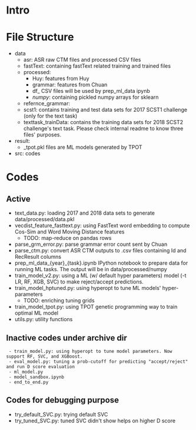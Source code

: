 # Intro

# File Structure

- data
  - asr: ASR raw CTM files and processed CSV files
  - fastText: containing fastText related training and trained files
  - processed: 
    - Huy: features from Huy
    - grammar: features from Chuan
    - df_ CSV files will be used by prep_ml_data ipynb
    - *numpy*: containing pickled numpy arrays for sklearn
  - refernce_grammar:  
  - scst1: contains training and test data sets for 2017 SCST1 challenge (only for the text task)
  - texttask_trainData: contains the training data sets for 2018 SCST2 challenge's text task. Please check internal readme to know three files' purposes.
- result: 
  - _tpot.pkl files are ML models generated by TPOT
- src: codes

# Codes

## Active

 - text_data.py: loading 2017 and 2018 data sets to generate data/processed/data.pkl
 - vecdist_feature_fasttext.py: using FastText word embedding to compute Cos-Sim and Word Moving Distance features
   - TODO: map-reduce on pandas rows
 - parse_grm_error.py: parse grammar error count sent by Chuan
 - parse_ctm.py: convert ASR CTM outputs to .csv files containing Id and RecResult columns
 - prep_ml_data_{year}_{task}.ipynb
   IPython notebook to prepare data for running ML tasks. The output will be in data/processed/numpy
 - train_model_v2.py: using a ML (w/ default hyper parameters) model (-t LR, RF, XGB, SVC) to make reject/accept predictions.
 - train_model_hptuned.py: using hyperopt to tune ML models' hyper-parameters
   - TODO: enriching tuning grids
 - train_model_tpot.py: using TPOT genetic programming way to train optimal ML model
 - utils.py: utility functions

## Inactive codes under archive dir

     - train_model.py: using hyperopt to tune model parameters. Now support RF, SVC, and XGBoost.
     - eval_model.py: tuning a prob-cutoff for predicting "accept/reject" and run D score evaluation
     - ml_model.py
     - model_sandbox.ipynb
     - end_to_end.py

## Codes for debugging purpose

- try_default_SVC.py: trying default SVC
- try_tuned_SVC.py: tuned SVC didn't show helps on higher D score

